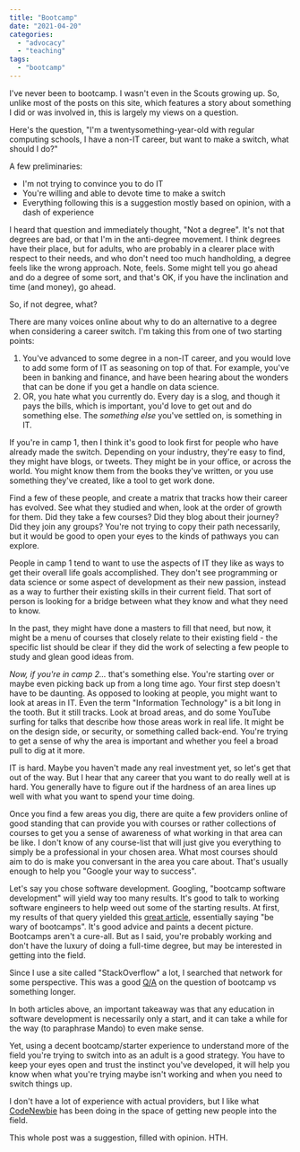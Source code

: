 ```yaml
---
title: "Bootcamp"
date: "2021-04-20"
categories: 
  - "advocacy"
  - "teaching"
tags: 
  - "bootcamp"
---
```


I've never been to bootcamp. I wasn't even in the Scouts growing up. So, unlike most of the posts on this site, which features a story about something I did or was involved in, this is largely my views on a question.

Here's the question, "I'm a twentysomething-year-old with regular computing schools, I have a non-IT career, but want to make a switch, what should I do?"

A few preliminaries:

- I'm not trying to convince you to do IT
- You're willing and able to devote time to make a switch
- Everything following this is a suggestion mostly based on opinion, with a dash of experience

I heard that question and immediately thought, "Not a degree". It's not that degrees are bad, or that I'm in the anti-degree movement. I think degrees have their place, but for adults, who are probably in a clearer place with respect to their needs, and who don't need too much handholding, a degree feels like the wrong approach. Note, feels. Some might tell you go ahead and do a degree of some sort, and that's OK, if you have the inclination and time (and money), go ahead.

So, if not degree, what?

There are many voices online about why to do an alternative to a degree when considering a career switch. I'm taking this from one of two starting points:

1. You've advanced to some degree in a non-IT career, and you would love to add some form of IT as seasoning on top of that. For example, you've been in banking and finance, and have been hearing about the wonders that can be done if you get a handle on data science.
2. OR, you hate what you currently do. Every day is a slog, and though it pays the bills, which is important, you'd love to get out and do something else. The _something else_ you've settled on, is something in IT.

If you're in camp 1, then I think it's good to look first for people who have already made the switch. Depending on your industry, they're easy to find, they might have blogs, or tweets. They might be in your office, or across the world. You might know them from the books they've written, or you use something they've created, like a tool to get work done.

Find a few of these people, and create a matrix that tracks how their career has evolved. See what they studied and when, look at the order of growth for them. Did they take a few courses? Did they blog about their journey? Did they join any groups? You're not trying to copy their path necessarily, but it would be good to open your eyes to the kinds of pathways you can explore.

People in camp 1 tend to want to use the aspects of IT they like as ways to get their overall life goals accomplished. They don't see programming or data science or some aspect of development as their new passion, instead as a way to further their existing skills in their current field. That sort of person is looking for a bridge between what they know and what they need to know.

In the past, they might have done a masters to fill that need, but now, it might be a menu of courses that closely relate to their existing field - the specific list should be clear if they did the work of selecting a few people to study and glean good ideas from.

_Now, if you're in camp 2..._ that's something else. You're starting over or maybe even picking back up from a long time ago. Your first step doesn't have to be daunting. As opposed to looking at people, you might want to look at areas in IT. Even the term "Information Technology" is a bit long in the tooth. But it still tracks. Look at broad areas, and do some YouTube surfing for talks that describe how those areas work in real life. It might be on the design side, or security, or something called back-end. You're trying to get a sense of why the area is important and whether you feel a broad pull to dig at it more.

IT is hard. Maybe you haven't made any real investment yet, so let's get that out of the way. But I hear that any career that you want to do really well at is hard. You generally have to figure out if the hardness of an area lines up well with what you want to spend your time doing.

Once you find a few areas you dig, there are quite a few providers online of good standing that can provide you with courses or rather collections of courses to get you a sense of awareness of what working in that area can be like. I don't know of any course-list that will just give you everything to simply be a professional in your chosen area. What most courses should aim to do is make you conversant in the area you care about. That's usually enough to help you "Google your way to success".

Let's say you chose software development. Googling, "bootcamp software development" will yield way too many results. It's good to talk to working software engineers to help weed out some of the starting results. At first, my results of that query yielded this [great article](https://techbeacon.com/app-dev-testing/bootcamps-wont-make-you-coder-heres-what-will-0), essentially saying "be wary of bootcamps". It's good advice and paints a decent picture. Bootcamps aren't a cure-all. But as I said, you're probably working and don't have the luxury of doing a full-time degree, but may be interested in getting into the field.

Since I use a site called "StackOverflow" a lot, I searched that network for some perspective. This was a good [Q/A](https://cseducators.stackexchange.com/questions/5992/coding-bootcamp-vs-computer-science) on the question of bootcamp vs something longer.

In both articles above, an important takeaway was that any education in software development is necessarily only a start, and it can take a while for the way (to paraphrase Mando) to even make sense.

Yet, using a decent bootcamp/starter experience to understand more of the field you're trying to switch into as an adult is a good strategy. You have to keep your eyes open and trust the instinct you've developed, it will help you know when what you're trying maybe isn't working and when you need to switch things up.

I don't have a lot of experience with actual providers, but I like what [CodeNewbie](https://www.codenewbie.org/) has been doing in the space of getting new people into the field.

This whole post was a suggestion, filled with opinion. HTH.

